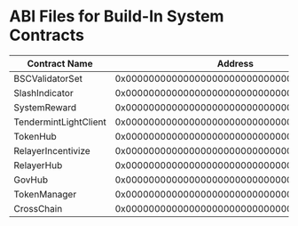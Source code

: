# ABI Files for Build-In System Contracts

| Contract Name         | Address                                   | ABI file name                                      |
| ----------------------|-------------------------------------------|--------------------------------------------------- |
| BSCValidatorSet       |0x0000000000000000000000000000000000001000 | [bscvalidatorset](bscvalidatorset.abi)             |
| SlashIndicator        |0x0000000000000000000000000000000000001001 | [slashindicator](slashindicator.abi)               |
| SystemReward          |0x0000000000000000000000000000000000001002 | [systemreward](systemreward.abi)               |
| TendermintLightClient |0x0000000000000000000000000000000000001003 | [tendermintlightclient](tendermintlightclient.abi) |
| TokenHub              |0x0000000000000000000000000000000000001004 | [tokenhub](tokenhub.abi)                           |
| RelayerIncentivize    |0x0000000000000000000000000000000000001005 | [relayerincentivize](relayerincentivize.abi)       |
| RelayerHub            |0x0000000000000000000000000000000000001006 | [relayerhub](relayerhub.abi)                       |
| GovHub                |0x0000000000000000000000000000000000001007 | [govhub](govhub.abi)                               |
| TokenManager          |0x0000000000000000000000000000000000001008 | [tokenmanager](tokenmanager.abi)                   |
| CrossChain            |0x0000000000000000000000000000000000002000 | [crosschain](crosschain.abi)                       |